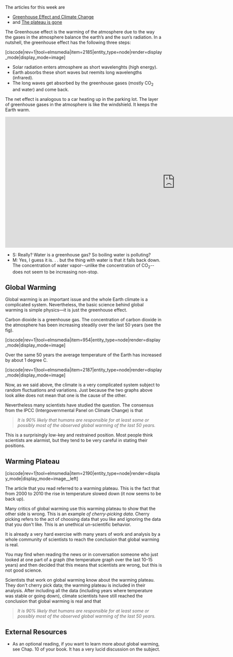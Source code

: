 The articles for this week are

- <a href="http://www.nytimes.com/2013/06/11/science/earth/what-to-make-of-a-climate-change-plateau.html?ref=greenhousegasemissions&_r=0&pagewanted=print" target="_blank">Greenhouse Effect and Climate Change</a>
- and
<a href="https://www.noaa.gov/media-release/science-publishes-new-noaa-analysis-data-show-no-recent-slowdown-in-global-warming" target="_blank"> The plateau is gone </a>


The Greenhouse effect is the warming of the atmosphere due to the way the gases in the atmosphere balance the earth’s and the sun’s radiation. In a nutshell, the greenhouse effect has the following three steps:

[ciscode|rev=1|tool=elmsmedia|item=2185|entity_type=node|render=display_mode|display_mode=image]

- Solar radiation enters atmosphere as short wavelenghts (high energy).
- Earth absorbs these short waves but reemits long wavelengths (infrared).
- The long waves get absorbed by the greenhouse gases (mostly CO<sub>2</sub> and water) and come back.

The net effect is analogous to a car heating up in the parking lot. The layer of greenhouse gases in the atmosphere is like the windshield. It keeps the Earth warm.

<iframe src="https://h5p.org/h5p/embed/85368" width="1090" height="420" frameborder="0" allowfullscreen="allowfullscreen"></iframe><script src="https://h5p.org/sites/all/modules/h5p/library/js/h5p-resizer.js" charset="UTF-8"></script>

- S: Really? Water is a greenhouse gas? So boiling water is polluting?
- M: Yes, I guess it is. . . but the thing with water is that it falls back down. The concentration of water vapor--unlike the concentration of CO<sub>2</sub>--does not seem to be increasing non-stop.

## Global Warming

Global warming is an important issue and the whole Earth climate is a complicated system. Nevertheless, the basic science behind global warming is simple physics—it is just the greenhouse effect.

Carbon dioxide is a greenhouse gas. The concentration of carbon dioxide in the atmosphere has been increasing steadily over the last 50 years (see the fig).

[ciscode|rev=1|tool=elmsmedia|item=954|entity_type=node|render=display_mode|display_mode=image]

Over the same 50 years the average temperature of the Earth has increased by about 1 degree C.

[ciscode|rev=1|tool=elmsmedia|item=2187|entity_type=node|render=display_mode|display_mode=image]

Now, as we said above, the climate is a very complicated system subject to random fluctuations and variations. Just because the two graphs above look alike does not mean that one is the cause of the other.

Nevertheless many scientists have studied the question. The consensus from the IPCC (Intergovernmental Panel on Climate Change) is that

> _It is 90% likely that humans are responsible for at least some or possibly most of the observed global warming of the last 50 years._

This is a surprisingly low-key and restrained position. Most people think scientists are alarmist, but they tend to be very careful in stating their positions.

## Warming Plateau

[ciscode|rev=1|tool=elmsmedia|item=2190|entity_type=node|render=display_mode|display_mode=image__left]

The article that you read referred to a warming plateau. This is the fact that from 2000 to 2010 the rise in temperature slowed down (it now seems to be back up).

Many critics of global warming use this warming plateau to show that the other side is wrong. This is an example _of cherry-picking data_. Cherry picking refers to the act of choosing data that you like and ignoring the data that you don't like. This is an unethical un-scientific behavior.

It is already a very hard exercise with many years of work and analysis by a whole community of scientists to reach the conclusion that global warming is real.

You may find when reading the news or in conversation someone who just looked at one part of a graph (the temperature graph over the last 10-15 years) and then decided that this means that scientists are wrong, but this is not good science.

Scientists that work on global warming know about the warming plateau. They don't cherry pick data; the warming plateau is included in their analysis. After including all the data (including years where temperature was stable or going down), climate scientists have still reached the conclusion that global warming is real and that

> _It is 90% likely that humans are responsible for at least some or possibly most of the observed global warming of the last 50 years._

External Resources
------------------

- As an optional reading, if you want to learn more about global warming, see Chap. 10 of your book. It has a very lucid discussion on the subject.